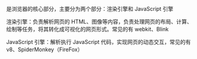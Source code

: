 是浏览器的核心部分，主要分为两个部分：渲染引擎和 JavaScript 引擎

渲染引擎：负责解析网页的 HTML、图像等内容，负责处理网页的布局、计算、绘制等任务，将其转化成可视化的网页形式。常见的有 webkit、Blink

JavaScript 引擎：解析执行 JavaScript 代码，实现网页的动态交互，常见的有 v8、SpiderMonkey（FireFox）
